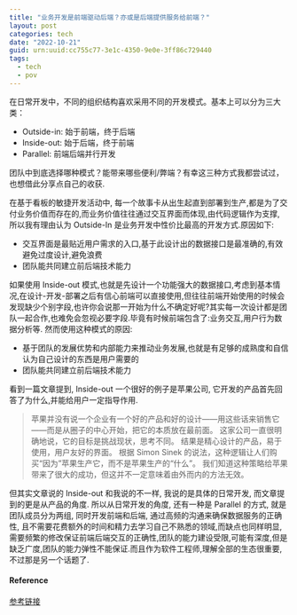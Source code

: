 ```yaml
---
title: "业务开发是前端驱动后端？亦或是后端提供服务给前端？"
layout: post
categories: tech
date: "2022-10-21"
guid: urn:uuid:cc755c77-3e1c-4350-9e0e-3ff86c729440
tags:
  - tech
  - pov
---
```


在日常开发中，不同的组织结构喜欢采用不同的开发模式。基本上可以分为三大类：
* Outside-in: 始于前端，终于后端
* Inside-out: 始于后端，终于前端
* Parallel: 前端后端并行开发

团队中到底选择哪种模式？能带来哪些便利/弊端？有幸这三种方式我都尝试过，也想借此分享点自己的收获.

在基于看板的敏捷开发活动中, 每一个故事卡从出生起直到部署到生产,都是为了交付业务价值而存在的,而业务价值往往通过交互界面而体现,由代码逻辑作为支撑, 所以我有理由认为 Outside-In 是业务开发中性价比最高的开发方式.原因如下:

* 交互界面是最贴近用户需求的入口,基于此设计出的数据接口是最准确的,有效避免过度设计,避免浪费
* 团队能共同建立前后端技术能力

如果使用 Inside-out 模式,也就是先设计一个功能强大的数据接口,考虑到基本情况,在设计-开发-部署之后有信心前端可以直接使用,但往往前端开始使用的时候会发现缺少个别字段,也许你会说那一开始为什么不确定好呢?其实每一次设计都是团队一起合作,也难免会忽视必要字段.毕竟有时候前端包含了:业务交互,用户行为数据分析等. 然而使用这种模式的原因:

* 基于团队的发展优势和内部能力来推动业务发展,也就是有足够的成熟度和自信认为自己设计的东西是用户需要的
* 团队能共同建立前后端技术能力

看到一篇文章提到,  Inside-out 一个很好的例子是苹果公司, 它开发的产品首先回答了为什么,并能给用户一定指导作用.

>苹果并没有说一个企业有一个好的产品和好的设计——用这些话来销售它——而是从圈子的中心开始，把它的本质放在最前面。
>这家公司一直很明确地说，它的目标是挑战现状，思考不同。 结果是精心设计的产品，易于使用，用户友好的界面。
>根据 Simon Sinek 的说法，这种逻辑让人们购买“因为”苹果生产它，而不是苹果生产的“什么”。
>我们知道这种策略给苹果带来了很大的成功，但这并不一定意味着由外而内的方法无效。

但其实文章说的 Inside-out 和我说的不一样, 我说的是具体的日常开发, 而文章提到的更是从产品的角度. 所以从日常开发的角度, 还有一种是 Parallel 的方式, 就是团队成员分为两组, 同时开发前端和后端, 通过高频的沟通来确保数据服务的正确性, 且不需要花费额外的时间和精力去学习自己不熟悉的领域,而缺点也同样明显,需要频繁的修改保证前端后端交互的正确性,团队的能力建设受限,可能有深度,但是缺乏广度,团队的能力弹性不能保证.而且作为软件工程师,理解全部的生态很重要,不过那是另一个话题了.

#### Reference

[参考链接](https://www.sydle.com/blog/inside-out-and-outside-in-strategies-6144a26be83193407d5fbb26/)




